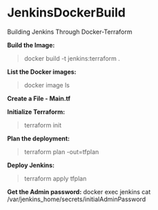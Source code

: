# JenkinsDockerBuild
Building Jenkins Through Docker-Terraform

**Build the Image:**
> docker build -t jenkins:terraform .

**List the Docker images:**
> docker image ls

**Create a File - Main.tf**

**Initialize Terraform:**
> terraform init

**Plan the deployment:**
>terraform plan -out=tfplan

**Deploy Jenkins:**
>terraform apply tfplan

**Get the Admin password:**
docker exec jenkins cat /var/jenkins_home/secrets/initialAdminPassword

